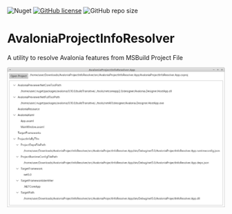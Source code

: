 ![Nuget](https://img.shields.io/nuget/v/AvaloniaProjectInfoResolver)
[![GitHub license](https://img.shields.io/github/license/rstm-sf/AvaloniaProjectInfoResolver)](https://github.com/rstm-sf/AvaloniaProjectInfoResolver/blob/develop/LICENSE)
![GitHub repo size](https://img.shields.io/github/repo-size/rstm-sf/AvaloniaProjectInfoResolver)

# AvaloniaProjectInfoResolver

A utility to resolve Avalonia features from MSBuild Project File

![App Screenshot](assets/Screenshot.png)
